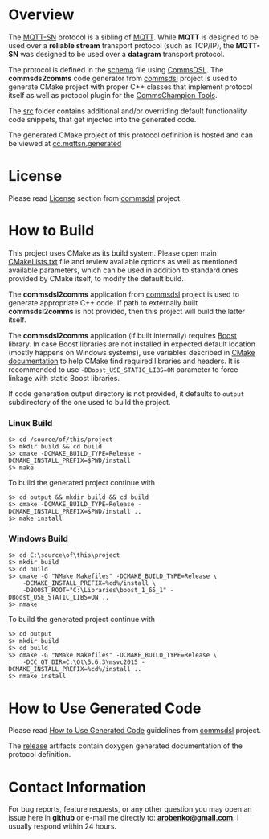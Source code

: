 # Overview
The [MQTT-SN](http://mqtt.org/2013/12/mqtt-for-sensor-networks-mqtt-sn) 
protocol is a sibling of [MQTT](http://mqtt.org). While **MQTT** is designed to be 
used over a **reliable stream** transport protocol (such as TCP/IP), the **MQTT-SN**
was designed to be used over a **datagram** transport protocol.

The protocol is defined in the [schema](dsl/schema.xml)
file using [CommsDSL](https://github.com/arobenko/CommsDSL-Specification).
The **commsds2comms** code generator from [commsdsl](https://github.com/arobenko/commsdsl)
project is used to generate CMake project with proper C++ classes that
implement protocol itself as well as protocol plugin for the
[CommsChampion Tools](https://github.com/arobenko/comms_champion#commschampion-tools).

The [src](src) folder contains additional and/or overriding default functionality 
code snippets, that get injected into the generated code.

The generated CMake project of this protocol definition is hosted and can be
viewed at [cc.mqttsn.generated](https://github.com/arobenko/cc.mqttsn.generated)

# License
Please read [License](https://github.com/arobenko/commsdsl#license)
section from [commsdsl](https://github.com/arobenko/commsdsl) project.

# How to Build
This project uses CMake as its build system. Please open main
[CMakeLists.txt](CMakeLists.txt) file and review available options as well as
mentioned available parameters, which can be used in addition to standard 
ones provided by CMake itself, to modify the default build. 

The **commsdsl2comms** application from [commsdsl](https://github.com/arobenko/commsdsl)
project is used to generate appropriate C++ code. If path to externally
built **commsdsl2comms** is not provided, then this project will build the
latter itself.

The **commsdsl2comms** application (if built internally) requires 
[Boost](https://www.boost.org) library.
In case Boost libraries are not installed in expected default location
(mostly happens on Windows systems), use variables described in 
[CMake documentation](https://cmake.org/cmake/help/v3.8/module/FindBoost.html) 
to help CMake find required libraries and headers. 
It is recommended to use `-DBoost_USE_STATIC_LIBS=ON` parameter to force
linkage with static Boost libraries.

If code generation output directory is not provided, it defaults to 
`output` subdirectory of the one used to build the project.

### Linux Build
```
$> cd /source/of/this/project
$> mkdir build && cd build
$> cmake -DCMAKE_BUILD_TYPE=Release -DCMAKE_INSTALL_PREFIX=$PWD/install 
$> make 
```
To build the generated project continue with
```
$> cd output && mkdir build && cd build
$> cmake -DCMAKE_BUILD_TYPE=Release -DCMAKE_INSTALL_PREFIX=$PWD/install ..
$> make install
```

### Windows Build
```
$> cd C:\source\of\this\project
$> mkdir build
$> cd build
$> cmake -G "NMake Makefiles" -DCMAKE_BUILD_TYPE=Release \ 
    -DCMAKE_INSTALL_PREFIX=%cd%/install \
    -DBOOST_ROOT="C:\Libraries\boost_1_65_1" -DBoost_USE_STATIC_LIBS=ON ..
$> nmake 
```
To build the generated project continue with
```
$> cd output 
$> mkdir build 
$> cd build
$> cmake -G "NMake Makefiles" -DCMAKE_BUILD_TYPE=Release \
    -DCC_QT_DIR=C:\Qt\5.6.3\msvc2015 -DCMAKE_INSTALL_PREFIX=%cd%/install ..
$> nmake install
```

# How to Use Generated Code
Please read [How to Use Generated Code](https://github.com/arobenko/commsdsl#how-to-use-generated-code)
guidelines from [commsdsl](https://github.com/arobenko/commsdsl) project.

The [release](https://github.com/arobenko/cc.mqttsn.commsdsl/releases)
artifacts contain doxygen generated documentation of the protocol definition.

# Contact Information
For bug reports, feature requests, or any other question you may open an issue
here in **github** or e-mail me directly to: **arobenko@gmail.com**. I usually
respond within 24 hours.

